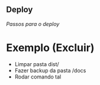 ## Deploy
*Passos para o deploy*

# Exemplo (Excluir)
* Limpar pasta dist/
* Fazer backup da pasta /docs
* Rodar comando tal